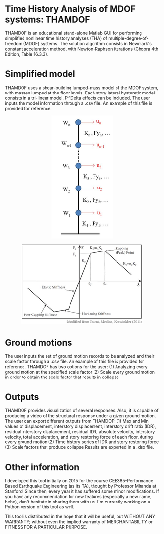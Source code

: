 # Time History Analysis of MDOF systems: THAMDOF

THAMDOF is an educational stand-alone Matlab GUI for performing simplified nonlinear time history analyses (THA) of multiple-degree-of-freedom (MDOF) systems. The solution algorithm consists in Newmark's constant acceleration method, with Newton-Raphson iterations (Chopra 4th Edition, Table 16.3.3).

# Simplified model

THAMDOF uses a shear-building lumped-mass model of the MDOF system, with masses lumped at the floor levels. Each story lateral hysteretic model consists in a tri-linear model. P-\Delta effects can be included.
The user inputs the model information through a .csv file. An example of this file is provided for reference.

<p align="center">
  <img src="Figures/BldgModel.JPG" width="200" title="Shear-building lumped-mass model">
</p>
<p align="center">
  <img src="Figures/HystModel.JPG" width="400" title="Shear-building lumped-mass model">
</p>

# Ground motions

The user inputs the set of ground motion records to be analyzed and their scale factor through a .csv file. An example of this file is provided for reference.
THAMDOF has two options for the user:
  (1) Analyzing every ground motion at the specified scale factor
  (2) Scale every ground motion in order to obtain the scale factor that results in collapse

# Outputs

THAMDOF provides visualization of several responses. Also, it is capable of producing a video of the structural response under a given ground motion.
The user can export different outputs from THAMDOF:
  (1) Max and Min values of displacement, interstory displacement, interstory drift ratio (IDR), residual interstory displacement, residual IDR, absolute velocity, interstory velocity, total acceleration, and story restoring force of each floor, during every ground motion
  (2) Time history series of IDR and story restoring force 
  (3) Scale factors that produce collapse
Results are exported in a .xlsx file.

# Other information

I developed this tool initially on 2015 for the course CEE385-Performance Based Earthquake Engineering (as its TA), thought by Professor Miranda at Stanford. Since then, every year it has suffered some minor modifications. If you have any recommendation for new features (especially a new name, hehe), don't hesitate in sharing them with us. 
I'm currently working on a Python version of this tool as well.

This tool is distributed in the hope that it will be useful, but WITHOUT ANY WARRANTY; without even the implied warranty of MERCHANTABILITY or FITNESS FOR A PARTICULAR PURPOSE.
